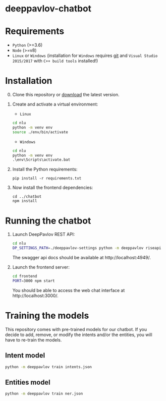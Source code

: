 # deeppavlov-chatbot

# Requirements

* `Python` (>=3.6)
* `Node` (>=v8)
* `Linux` or `Windows` (installation for `Windows` requires [git](https://git-scm.com/download/win) and `Visual Studio 2015/2017` with `C++ build tools` installed!)

# Installation

0. Clone this repository or [download](https://github.com/ehrhart/deeppavlov-chatbot/archive/master.zip) the latest version.

1. Create and activate a virtual environment:

    * `Linux`
    ```bash
    cd nlu
    python -m venv env
    source ./env/bin/activate
    ```
    * `Windows`
    ```bat
    cd nlu
    python -m venv env
    .\env\Scripts\activate.bat
    ```

2. Install the Python requirements:

    ```
    pip install -r requirements.txt
    ```

3. Now install the frontend dependencies:

    ```
    cd ../chatbot
    npm install
    ```

# Running the chatbot

1. Launch DeepPavlov REST API:

    ```bash
    cd nlu
    DP_SETTINGS_PATH=./deeppavlov-settings python -m deeppavlov riseapi model_config.json -p 4949
    ```

    The swagger api docs should be available at http://localhost:4949/.

2. Launch the frontend server:

    ```bash
    cd frontend
    PORT=3000 npm start
    ```

    You should be able to access the web chat interface at http://localhost:3000/.

# Training the models

This repository comes with pre-trained models for our chatbot. If you decide to add, remove, or modify the intents and/or the entities, you will have to re-train the models.

## Intent model
```bash
python -m deeppavlov train intents.json
```

## Entities model

```bash
python -m deeppavlov train ner.json
```
